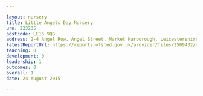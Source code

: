 ```yaml
---

layout: nursery
title: Little Angels Day Nursery
urn: 223235
postcode: LE16 9QG
address: 2-4 Angel Row, Angel Street, Market Harborough, Leicestershire, LE16 9QG
latestReportUrl: https://reports.ofsted.gov.uk/provider/files/2509432/urn/223235.pdf
teaching: 0
development: 0
leadership: 1
outcomes: 0
overall: 1
date: 24 August 2015

---
```

